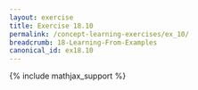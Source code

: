 ```yaml
---
layout: exercise
title: Exercise 18.10
permalink: /concept-learning-exercises/ex_10/
breadcrumb: 18-Learning-From-Examples
canonical_id: ex18.10
---
```


{% include mathjax_support %}
